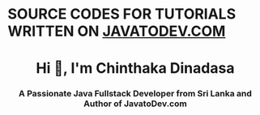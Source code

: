 # SOURCE CODES FOR TUTORIALS WRITTEN ON [JAVATODEV.COM](http://javatodev.com)

<h1 align="center">Hi 👋, I'm Chinthaka Dinadasa</h1>
<h3 align="center">A Passionate Java Fullstack Developer from Sri Lanka and Author of JavatoDev.com</h3>
